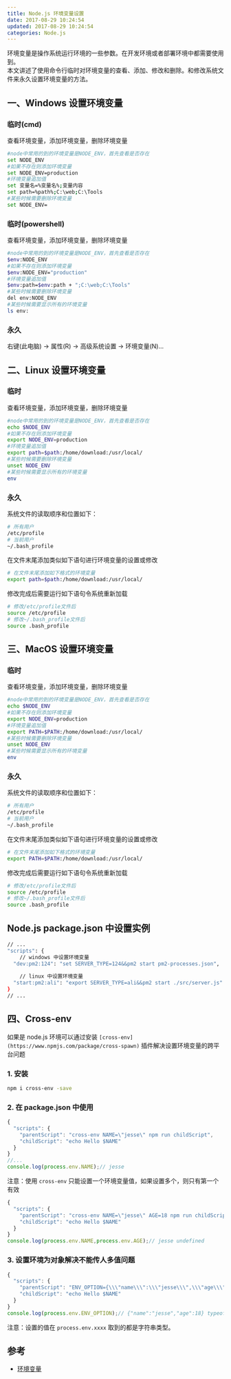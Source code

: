 ```yaml
---
title: Node.js 环境变量设置
date: 2017-08-29 10:24:54
updated: 2017-08-29 10:24:54
categories: Node.js
---
```



环境变量是操作系统运行环境的一些参数。在开发环境或者部署环境中都需要使用到。  
本文讲述了使用命令行临时对环境变量的查看、添加、修改和删除。和修改系统文件来永久设置环境变量的方法。


## 一、Windows 设置环境变量

### 临时(cmd)

查看环境变量，添加环境变量，删除环境变量

```bash
#node中常用的到的环境变量是NODE_ENV，首先查看是否存在
set NODE_ENV
#如果不存在则添加环境变量
set NODE_ENV=production
#环境变量追加值
set 变量名=%变量名%;变量内容
set path=%path%;C:\web;C:\Tools
#某些时候需要删除环境变量
set NODE_ENV=
```

### 临时(powershell)

查看环境变量，添加环境变量，删除环境变量

```bash
#node中常用的到的环境变量是NODE_ENV，首先查看是否存在
$env:NODE_ENV
#如果不存在则添加环境变量
$env:NODE_ENV="production"
#环境变量追加值
$env:path=$env:path + ";C:\web;C:\Tools"
#某些时候需要删除环境变量
del env:NODE_ENV
#某些时候需要显示所有的环境变量
ls env:
```

### 永久

右键(此电脑) -> 属性(R) -> 高级系统设置 -> 环境变量(N)...

## 二、Linux 设置环境变量

### 临时

查看环境变量，添加环境变量，删除环境变量

```bash
#node中常用的到的环境变量是NODE_ENV，首先查看是否存在
echo $NODE_ENV
#如果不存在则添加环境变量
export NODE_ENV=production
#环境变量追加值
export path=$path:/home/download:/usr/local/
#某些时候需要删除环境变量
unset NODE_ENV
#某些时候需要显示所有的环境变量
env
```

### 永久

系统文件的读取顺序和位置如下：

```bash
# 所有用户
/etc/profile
# 当前用户
~/.bash_profile
```

在文件末尾添加类似如下语句进行环境变量的设置或修改

```bash
# 在文件末尾添加如下格式的环境变量
export path=$path:/home/download:/usr/local/
```

修改完成后需要运行如下语句令系统重新加载

```bash
# 修改/etc/profile文件后
source /etc/profile
# 修改~/.bash_profile文件后
source .bash_profile
```

## 三、MacOS 设置环境变量

### 临时

查看环境变量，添加环境变量，删除环境变量

```bash
#node中常用的到的环境变量是NODE_ENV，首先查看是否存在
echo $NODE_ENV
#如果不存在则添加环境变量
export NODE_ENV=production
#环境变量追加值
export PATH=$PATH:/home/download:/usr/local/
#某些时候需要删除环境变量
unset NODE_ENV
#某些时候需要显示所有的环境变量
env
```

### 永久

系统文件的读取顺序和位置如下：

```bash
# 所有用户
/etc/profile
# 当前用户
~/.bash_profile
```

在文件末尾添加类似如下语句进行环境变量的设置或修改

```bash
# 在文件末尾添加如下格式的环境变量
export PATH=$PATH:/home/download:/usr/local/
```

修改完成后需要运行如下语句令系统重新加载

```bash
# 修改/etc/profile文件后
source /etc/profile
# 修改~/.bash_profile文件后
source .bash_profile
```

## Node.js package.json 中设置实例
```bash
// ...
"scripts": {
	// windows 中设置环境变量
  "dev:pm2:124": "set SERVER_TYPE=124&&pm2 start pm2-processes.json",
	
	// linux 中设置环境变量
  "start:pm2:ali": "export SERVER_TYPE=ali&&pm2 start ./src/server.js"
}
// ...
```

## 四、Cross-env
如果是 node.js 环境可以通过安装 `[cross-env](https://www.npmjs.com/package/cross-spawn)` 插件解决设置环境变量的跨平台问题
### 1. 安装
```bash
npm i cross-env -save
```

### 2. 在 package.json 中使用
```js
{
  "scripts": {
    "parentScript": "cross-env NAME=\"jesse\" npm run childScript",
    "childScript": "echo Hello $NAME"
  }
}
//...
console.log(process.env.NAME);// jesse
```
注意：使用 `cross-env` 只能设置一个环境变量值，如果设置多个，则只有第一个有效
```js
{
  "scripts": {
    "parentScript": "cross-env NAME=\"jesse\" AGE=18 npm run childScript",
    "childScript": "echo Hello $NAME"
  }
}
console.log(process.env.NAME,process.env.AGE);// jesse undefined
```

### 3. 设置环境为对象解决不能传人多值问题
```js
{
  "scripts": {
    "parentScript": "ENV_OPTION={\\\"name\\\":\\\"jesse\\\",\\\"age\\\":18} npm run childScript",
    "childScript": "echo Hello $NAME"
  }
}
console.log(process.env.ENV_OPTION);// {"name":"jesse","age":18} typeof: string
```
注意：设置的值在 `process.env.xxxx` 取到的都是字符串类型。

## 参考
- [环境变量](http://www.cnblogs.com/sorex/p/6200940.html)